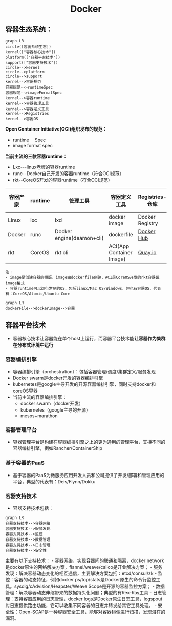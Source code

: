 # <p style="text-align:Center">Docker</p>

## 容器生态系统：
```mermaid
graph LR
circle([容器系统生态])
kernel(["容器核心技术"])
platform(["容器平台技术"])
support(["容器支持技术"])
circle-->kernel
circle-->platform
circle-->support
kernel-->容器规范
容器规范-->runtimeSpec
容器规范-->imageFormatSpec
kernel-->容器runtime
kernel-->容器管理工具
kernel-->容器定义工具
kernel-->Registries
kernel-->容器OS
```

**Open Container Initiative(OCI)组织发布的规范：**
- runtime　 Spec
- image format spec
  

**当前主流的三款容器runtime：**
- Lxc---linux老牌的容器runtime
- runc--Docker自己开发的容器runtime（符合OCI规范）
- rkt--CoreOS开发的容器runtime（符合OCI规范）

|容器产家|runtime|管理工具|容器定义工具|Registries-仓库|容器OS|
|----|----|----|----|-----|----|
|Linux|lxc|lxd| docker image|Docker Registry | |
|Docker|runc|Docker engine(deamon+cli)|dockerfile| [Docker Hub](https://hub.docker.com)| |
|rkt|CoreOS|rkt cli|ACI(App Container Image)|[Quay.io](https://quay.io)||

    注：
    - image是创建容器的模版，image由dockerfile创建，ACI是CoreOS开发的rkt容器饿image格式
    - 容器runtime可以运行常见的OS，包括linux/Mac OS/Windows，但也有容器OS，代表有：CoreOS/Atomic/Ubuntu Core

```mermaid
graph LR
dockerFile-->dockerImage-->容器
```

## 容器平台技术
- 容器核心技术让容器能在单个host上运行，而容器平台技术能**让容器作为集群在分布式环境中运行**
  
### 容器编排引擎
- 容器编排引擎（orchestration）：包括容器管理/调度/集群定义/服务发现
- Docker swarm是docker开发的容器编排引擎
- kubernetes是google主导开发的开源容器编排引擎，同时支持docker和coreOS容器
- 当前主流的容器编排引擎：
  - docker swarm（docker开发）
  - kubernetes（google主导的开源）
  - mesos+marathon
  
### 容器管理平台
- 容器管理平台是构建在容器编排引擎之上的更为通用的管理平台，支持不同的容器编排引擎，例如Rancher/ContainerShip

### 基于容器的PaaS
- 基于容器的PaaS为微服务应用开发人员和公司提供了开发/部署和管理应用的平台，典型的代表有：Deis/Flynn/Dokku

### 容器支持技术
- 容器支持技术包括：
```mermaid
graph LR
容器支持技术-->容器网络
容器支持技术-->服务发现
容器支持技术-->监控
容器支持技术-->数据管理
容器支持技术-->日志管理
容器支持技术-->安全性
```

主要有以下支持技术：
    - 容器网络，实现容器间的联通和隔离，docker network是docker原生的网络解决方案，flannel/weave/calico是开业解决方案；
    - 服务发现：解决容器动态变化的相互通信，主要解决方案包括：etcd/consul/zk
    - 监控：容器的动态特征，例如docker ps/top/stats是Docker原生的命令行监控工具。sysdig/cAdvision/Heapster/Weave Scope是开源的容器监控方案；
    - 数据管理：解决容器动态伸缩带来的数据持久化问题；典型的有Rex-Ray工具
    - 日志管理：支持容器应用的日志管理，docker logs是Docker原生日志工具，logspout对日志提供路由功能，它可以收集不同容器的日志并转发给其它工具处理。
    - 安全性：Open-SCAP是一种容器安全工具，能够对容器镜像进行扫描，发现潜在的漏洞。